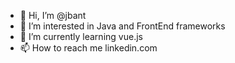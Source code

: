 - 👋 Hi, I’m @jbant
- 👀 I’m interested in Java and FrontEnd frameworks
- 🌱 I’m currently learning vue.js
- 📫 How to reach me linkedin.com

<!---
jbant/jbant is a ✨ special ✨ repository because its `README.md` (this file) appears on your GitHub profile.
You can click the Preview link to take a look at your changes.
--->
